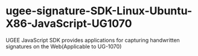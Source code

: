 # ugee-signature-SDK-Linux-Ubuntu-X86-JavaScript-UG1070
UGEE JavaScript SDK provides applications for capturing handwritten signatures on the Web(Applicable to UG-1070)
